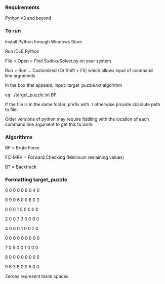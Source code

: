 ### Requirements

Python v3 and beyond

### To run

Install Python through Windows Store

Run IDLE Python

File > Open > Find SudokuSolver.py on your system

Run > Run ... Customized (Or Shift + F5) which allows input of command line arguments

In the box that appears, input: target_puzzle.txt algorithm

eg. ./target_puzzle.txt BF

If the file is in the same folder, prefix with ./ otherwise provide absolute path to file.

Older versions of python may require fiddling with the location of each command line argument to get this to work.

### Algorithms

BF = Brute Force

FC-MRV = Forward Checking (Minimum remaining values)

BT = Backtrack

### Formatting target_puzzle

0 0 0 0 0 8 0 4 0

0 9 0 6 0 0 8 0 3

0 0 0 1 5 0 0 0 0

2 0 0 7 3 0 0 6 0

4 0 6 0 1 0 0 7 0

0 0 0 0 0 0 0 0 0

7 0 5 0 0 1 0 0 0

8 0 0 0 0 0 0 0 0

9 6 3 8 0 0 5 0 0

Zeroes represent blank spaces.
